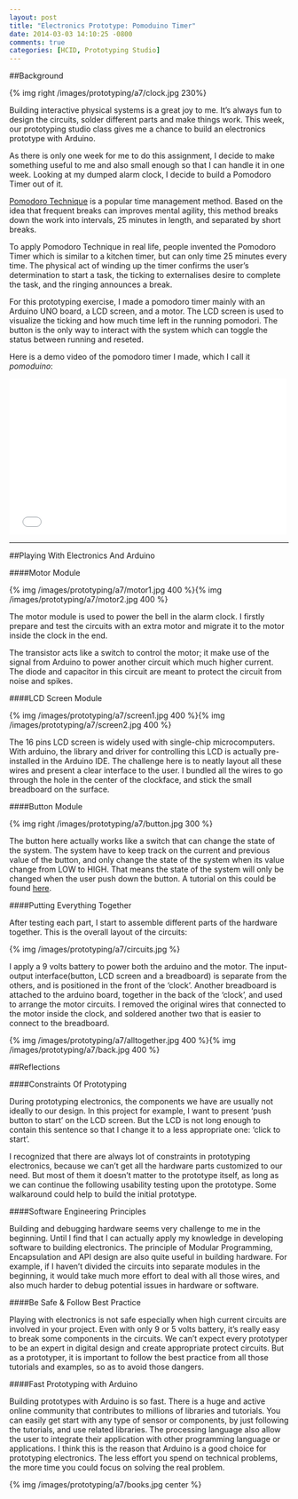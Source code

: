 ```yaml
---
layout: post
title: "Electronics Prototype: Pomoduino Timer"
date: 2014-03-03 14:10:25 -0800
comments: true
categories: [HCID, Prototyping Studio]
---
```



##Background

{% img right /images/prototyping/a7/clock.jpg 230%}

Building interactive physical systems is a great joy to me. It’s always fun to design the circuits, solder different parts and make things work. This week, our prototyping studio class gives me a chance to build an electronics prototype with Arduino.  

As there is only one week for me to do this assignment, I decide to make something useful to me and also small enough so that I can handle it in one week. Looking at my dumped alarm clock, I decide to build a Pomodoro Timer out of it.

[Pomodoro Technique](http://en.wikipedia.org/wiki/Pomodoro_Technique) is a popular time management method. Based on the idea that frequent breaks can improves mental agility, this method breaks down the work into intervals, 25 minutes in length, and separated by short breaks. 

To apply Pomodoro Technique in real life, people invented the Pomodoro Timer which is similar to a kitchen timer, but can only time 25 minutes every time. The physical act of winding up the timer confirms the user’s determination to start a task, the ticking to externalises desire to complete the task, and the ringing announces a break.

For this prototyping exercise, I made a pomodoro timer mainly with an Arduino UNO board, a LCD screen, and a motor.  The LCD screen is used to visualize the ticking and how much time left in the running pomodori. The button is the only way to interact with the system which can toggle the status between running and reseted.

<!-- more -->

Here is a demo video of the pomodoro timer I made, which I call it *pomoduino*:
<div class="video-container">
<iframe src="//player.vimeo.com/video/88049469" width="500" height="281" frameborder="0" webkitallowfullscreen mozallowfullscreen allowfullscreen></iframe> 
</div>

<hr>

##Playing With Electronics And Arduino

####Motor Module

{% img /images/prototyping/a7/motor1.jpg 400 %}{% img /images/prototyping/a7/motor2.jpg 400 %}

The motor module is used to power the bell in the alarm clock. I firstly prepare and test the circuits with an extra motor and migrate it to the motor inside the clock in the end.

The transistor acts like a switch to control the motor; it make use of the signal from Arduino to power another circuit which much higher current. The diode and capacitor in this circuit are meant to protect the circuit from noise and spikes.

####LCD Screen Module

{% img /images/prototyping/a7/screen1.jpg 400 %}{% img /images/prototyping/a7/screen2.jpg 400 %}

The 16 pins LCD screen is widely used with single-chip microcomputers. With arduino, the library and driver for controlling this LCD is actually pre-installed in the Arduino IDE. The challenge here is to neatly layout all these wires and present a clear interface to the user. I bundled all the wires to go through the hole in the center of the clockface, and stick the small breadboard on the surface. 

####Button Module

{% img right /images/prototyping/a7/button.jpg 300 %}

The button here actually works like a switch that can change the state of the system. The system have to keep track on the current and previous value of the button, and only change the state of the system when its value change from LOW to HIGH. That means the state of the system will only be changed when the user push down the button. A tutorial on this could be found [here](http://www.arduino.cc/en/Tutorial/Switch#.UxegtPRdXHA).

####Putting Everything Together

After testing each part, I start to assemble different parts of the hardware together. This is the overall layout of the circuits:

{% img /images/prototyping/a7/circuits.jpg %}


I apply a 9 volts battery to power both the arduino and the motor. The input-output interface(button, LCD screen and a breadboard) is separate from the others, and is positioned in the front of the ‘clock’. Another breadboard is attached to the arduino board, together in the back of the ‘clock’, and used to arrange the motor circuits. I removed the original wires that connected to the motor inside the clock, and soldered another two that is easier to connect to the breadboard.

{% img /images/prototyping/a7/alltogether.jpg 400 %}{% img /images/prototyping/a7/back.jpg 400 %}


##Reflections

####Constraints Of Prototyping

During prototyping electronics, the components we have are usually not ideally to our design. In this project for example, I want to present ‘push button to start’ on the LCD screen. But the LCD is not long enough to contain this sentence so that I change it to a less appropriate one: ‘click to start’.

I recognized that there are always lot of constraints in prototyping electronics, because we can’t get all the hardware parts customized to our need. But most of them it doesn’t matter to the prototype itself, as long as we can continue the following usability testing upon the prototype. Some walkaround could help to build the initial prototype.

####Software Engineering Principles

Building and debugging hardware seems very challenge to me in the beginning. Until I find that I can actually apply my knowledge in developing software to building electronics. The principle of Modular Programming, Encapsulation and API design are also quite useful in building hardware. For example, if I haven’t divided the circuits into separate modules in the beginning, it would take much more effort to deal with all those wires, and also much harder to debug potential issues in hardware or software.

####Be Safe & Follow Best Practice

Playing with electronics is not safe especially when high current circuits are involved in your project. Even with only 9 or 5 volts battery, it’s really easy to break some components in the circuits. We can’t expect every prototyper to be an expert in digital design and create appropriate protect circuits. But as a prototyper, it is important to follow the best practice from all those tutorials and examples, so as to avoid those dangers.

####Fast Prototyping with Arduino

Building prototypes with Arduino is so fast. There is a huge and active online community that contributes to millions of libraries and tutorials. You can easily get start with any type of sensor or components, by just following the tutorials, and use related libraries. The processing language also allow the user to integrate their application with other programming language or applications. I think this is the reason that Arduino is a good choice for prototyping electronics. The less effort you spend on technical problems, the more time you could focus on solving the real problem.

{% img /images/prototyping/a7/books.jpg center %}



